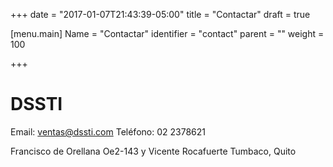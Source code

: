 +++
date = "2017-01-07T21:43:39-05:00"
title = "Contactar"
draft = true

[menu.main]
Name = "Contactar"
identifier = "contact"
parent = ""
weight = 100

+++

# DSSTI
Email: [ventas@dssti.com](mailto:ventas@dssti.com)
Teléfono: 02 2378621

Francisco de Orellana Oe2-143 y Vicente Rocafuerte
Tumbaco, Quito
